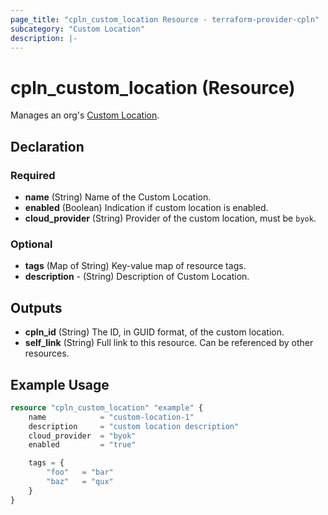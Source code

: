```yaml
---
page_title: "cpln_custom_location Resource - terraform-provider-cpln"
subcategory: "Custom Location"
description: |-
---
```


# cpln_custom_location (Resource)

Manages an org's [Custom Location](https://docs.controlplane.com/reference/location#byok-locations).

## Declaration

### Required

- **name** (String) Name of the Custom Location.
- **enabled** (Boolean) Indication if custom location is enabled.
- **cloud_provider** (String) Provider of the custom location, must be `byok`.

### Optional

- **tags** (Map of String) Key-value map of resource tags.
- **description** - (String) Description of Custom Location.

## Outputs

- **cpln_id** (String) The ID, in GUID format, of the custom location.
- **self_link** (String) Full link to this resource. Can be referenced by other resources.

## Example Usage

```terraform
resource "cpln_custom_location" "example" {
    name            = "custom-location-1"
    description 	= "custom location description"
    cloud_provider  = "byok"
    enabled 	 	= "true"

    tags = {
        "foo"   = "bar"
        "baz"	= "qux"
    }
}

```
